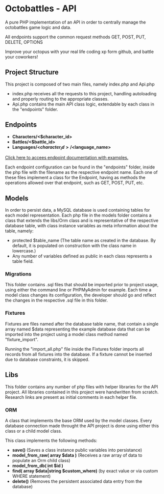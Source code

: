 # Octobattles - API

A pure PHP implementation of an API in order to centrally manage the octobattles game logic and data.

All endpoints support the common request methods GET, POST, PUT, DELETE, OPTIONS

Improve your octopus with your real life coding xp form github, and battle your coworkers!

## Project Structure

This project is composed of two main files, namely index.php and Api.php

- index.php receives all the requests to this project, handling autoloading and properly routing to the appropriate classes.
- Api.php contains the main API class logic, extendable by each class in the "endpoints" folder.

## Endpoints

- **Characters/<$character_id>** 
- **Battles/<$battle_id>**
- **Languages/<$character_id>/<$language_name>**

[Click here to accees endpoint documentation with examples.](https://documenter.getpostman.com/view/2508915/octobattles-api/6mz5wax) 

Each endpoint configuration can be found in the "endpoints" folder, inside the php file with the filename as the respective endpoint name.
Each one of these files implement a class for the Endpoint, having as methods the operations allowed over that endpoint, such as GET, POST, PUT, etc.

## Models

In order to persist data, a MySQL database is used containing tables for each model representation. Each php file in the models folder contains a class that extends the libs/Orm class and is representative of the respective database table, with class instance variables as meta information about the table, namely:
 
- protected $table_name (The table name as created in the database. By default, it is populated on construction with the class name in lowercase.)
- Any number of variables defined as public in each class represents a table field.

### Migrations

This folder contains .sql files that should be imported prior to project usage, using either the command line or PHPMyAdmin for example. Each time a model class changes its configuration, the developer should go and reflect the changes in the respective .sql file in this folder.

### Fixtures

Fixtures are files named after the database table name, that contain a single array named $data representing the example database data that can be imported into the project using a model class method named "fixture_import".

Running the "import_all.php" file inside the Fixtures folder imports all records from all fixtures into the database.
If a fixture cannot be inserted due to database constraints, it is skipped.

## Libs

This folder contains any number of php files with helper libraries for the API project. All libraries contained in this project were handwritten from scratch. Research links are present as initial comments in each helper file.

### ORM

A class that implements the base ORM used by the model classes. Every database connection made throught the API project is done using either this class or a child model class.

This class implements the following methods:
- **save()** (Saves a class instance public variables into persistance)
- **model_from_raw( array $data )** (Receives a raw array of data to populate an Orm child class)
- **model_from_db( int $id )**
- **find( array $data|string $custom_where)** (by exact value or via custom WHERE statement)
- **delete()** (Removes the persistent associated data entry from the database)


